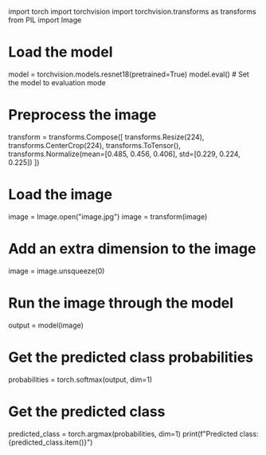 import torch
import torchvision
import torchvision.transforms as transforms
from PIL import Image

# Load the model
model = torchvision.models.resnet18(pretrained=True)
model.eval()  # Set the model to evaluation mode

# Preprocess the image
transform = transforms.Compose([
    transforms.Resize(224),
    transforms.CenterCrop(224),
    transforms.ToTensor(),
    transforms.Normalize(mean=[0.485, 0.456, 0.406], std=[0.229, 0.224, 0.225])
])

# Load the image
image = Image.open("image.jpg")
image = transform(image)

# Add an extra dimension to the image
image = image.unsqueeze(0)

# Run the image through the model
output = model(image)

# Get the predicted class probabilities
probabilities = torch.softmax(output, dim=1)

# Get the predicted class
predicted_class = torch.argmax(probabilities, dim=1)
print(f"Predicted class: {predicted_class.item()}")
